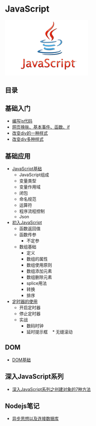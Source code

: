 # JavaScript
![Alt text](https://github.com/Harrdy2018/JavaScript/blob/master/js.png)
## 目录
## 基础入门
* [编写js代码](https://github.com/Harrdy2018/JavaScript/blob/master/%E7%BC%96%E5%86%99js%E4%BB%A3%E7%A0%81.md)
* [网页换肤、基本事件、函数、if](https://github.com/Harrdy2018/JavaScript/tree/master/Basic%20Introduction)
* [改变div的一种样式](https://github.com/Harrdy2018/JavaScript/edit/master/ex1.html)
* [改变div多种样式](https://github.com/Harrdy2018/JavaScript/edit/master/ex2.html)
## 基础应用
* [JavaScript基础](https://github.com/Harrdy2018/JavaScript/blob/master/JavaScript%E5%9F%BA%E7%A1%80.md)
  * JavaScript组成
  * 变量类型
  * 变量作用域
  * 闭包
  * 命名规范
  * 运算符
  * 程序流程控制
  * Json
* [初入JavaScript](https://github.com/Harrdy2018/JavaScript/blob/master/%E6%B7%B1%E5%85%A5JavaScript.md)
  * 函数返回值
  * 函数传参
    * 不定参
  * 数组基础
    * 定义
    * 数组的属性
    * 数组使用原则
    * 数组添加元素
    * 数组删除元素
    * splice用法
    * 转换
    * 排序
* [定时器的使用](https://github.com/Harrdy2018/JavaScript/blob/master/%E5%AE%9A%E6%97%B6%E5%99%A8%E7%9A%84%E4%BD%BF%E7%94%A8.md)
  * 开启定时器
  * 停止定时器
  * 实战
    * 数码时钟
    * 延时提示框
    * 无缝滚动
## DOM
* [DOM基础](https://github.com/Harrdy2018/JavaScript/blob/master/DOM.md)
## 深入JavaScript系列
* [深入JavaScript系列之创建对象的7种方法](./Dive%20into%20JavaScript/Create%20Object.md)
## Nodejs笔记
* [异步思想以及连接数据库](./Nodejs/Chapter%201.md)
